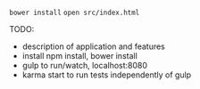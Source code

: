 `bower install`
`open src/index.html`


TODO:

* description of application and features
* install npm install, bower install
* gulp to run/watch, localhost:8080
* karma start to run tests independently of gulp